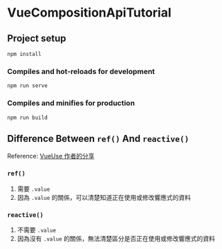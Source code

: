 # VueCompositionApiTutorial

## Project setup
```
npm install
```

### Compiles and hot-reloads for development
```
npm run serve
```

### Compiles and minifies for production
```
npm run build
```

## Difference Between `ref()` And `reactive()`
Reference: [VueUse 作者的分享](https://youtu.be/84tk3XlS71c?t=892)

### `ref()`
1. 需要 `.value`
2. 因為 `.value` 的關係，可以清楚知道正在使用或修改響應式的資料


### `reactive()`
1. 不需要 `.value`
2. 因為沒有 `.value` 的關係，無法清楚區分是否正在使用或修改響應式的資料
